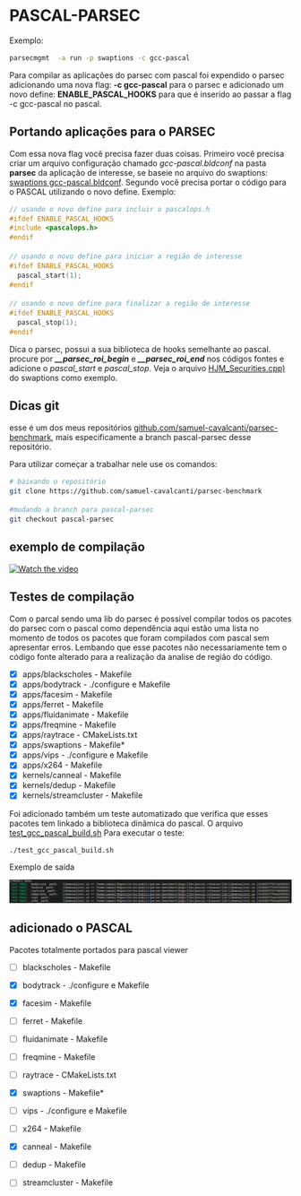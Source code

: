 # PASCAL-PARSEC

Exemplo:

```bash
parsecmgmt  -a run -p swaptions -c gcc-pascal
```

Para compilar as aplicações do parsec com pascal foi expendido
o parsec adicionando uma nova flag: **-c gcc-pascal** para o parsec
e adicionado um novo define: **ENABLE_PASCAL_HOOKS**  para que é
inserido ao passar a flag -c gcc-pascal no pascal.


## Portando aplicações para o PARSEC

Com essa nova flag você precisa fazer duas coisas. Primeiro você precisa
criar um arquivo configuração chamado *gcc-pascal.bldconf* na pasta **parsec**
da aplicação de interesse, se baseie no arquivo do swaptions: [swaptions gcc-pascal.bldconf](pkgs/apps/swaptions/parsec/gcc-pascal.bldconf). Segundo você precisa portar o código para o PASCAL utilizando o novo define.
Exemplo:

```c++
// usando o novo define para incluir o pascalops.h
#ifdef ENABLE_PASCAL_HOOKS
#include <pascalops.h>
#endif

// usando o novo define para iniciar a região de interesse
#ifdef ENABLE_PASCAL_HOOKS
  pascal_start(1);
#endif

// usando o novo define para finalizar a região de interesse
#ifdef ENABLE_PASCAL_HOOKS
  pascal_stop(1);
#endif
```

Dica o parsec, possui a sua biblioteca de hooks semelhante ao pascal.
procure por ***__parsec_roi_begin*** e  ***__parsec_roi_end*** nos códigos
fontes e adicione o *pascal_start* e *pascal_stop*.
Veja o arquivo  [HJM_Securities.cpp)](pkgs/apps/swaptions/src/HJM_Securities.cpp) do swaptions como exemplo.


## Dicas git

esse é um dos meus repositórios [github.com/samuel-cavalcanti/parsec-benchmark](https://github.com/samuel-cavalcanti/parsec-benchmark), mais especificamente a branch pascal-parsec desse repositório.

Para utilizar começar a trabalhar nele use os comandos:

```bash
# baixando o repositório
git clone https://github.com/samuel-cavalcanti/parsec-benchmark

#mudando a branch para pascal-parsec
git checkout pascal-parsec
```


## exemplo de compilação

[![Watch the video](https://img.youtube.com/vi/tC5cU_M9zYw/maxresdefault.jpg)](https://youtu.be/tC5cU_M9zYw)

## Testes de compilação

Com o parcal sendo uma lib do parsec é possível compilar
todos os pacotes do parsec com o pascal como dependência
aqui estão  uma lista no momento de todos os pacotes que
foram compilados com pascal sem apresentar erros.
Lembando que esse pacotes não necessariamente tem o código fonte
alterado para a realização da analise de região do código.

- [x] apps/blackscholes - Makefile
- [x] apps/bodytrack - ./configure e Makefile
- [x] apps/facesim  - Makefile
- [x] apps/ferret - Makefile
- [x] apps/fluidanimate - Makefile
- [x] apps/freqmine - Makefile
- [x] apps/raytrace - CMakeLists.txt
- [x] apps/swaptions - Makefile*
- [x] apps/vips - ./configure e Makefile
- [x] apps/x264 - Makefile
- [x] kernels/canneal - Makefile
- [x] kernels/dedup  - Makefile
- [x] kernels/streamcluster - Makefile

Foi adicionado também um teste automatizado
que verifica que esses pacotes tem linkado
a biblioteca dinâmica do pascal.
O arquivo [test_gcc_pascal_build.sh](test_gcc_pascal_build.sh)
Para executar o teste:

```bash
./test_gcc_pascal_build.sh
```

Exemplo de saída

![](assets/test_pass.png)


## adicionado o PASCAL

Pacotes totalmente portados para pascal viewer

- [ ] blackscholes - Makefile
- [x] bodytrack - ./configure e Makefile
- [x] facesim  - Makefile
- [ ] ferret - Makefile
- [ ] fluidanimate - Makefile
- [ ] freqmine - Makefile
- [ ] raytrace - CMakeLists.txt
- [x] swaptions - Makefile*
- [ ] vips - ./configure e Makefile
- [ ] x264 - Makefile
- [x] canneal - Makefile
- [ ] dedup  - Makefile
- [ ] streamcluster - Makefile

